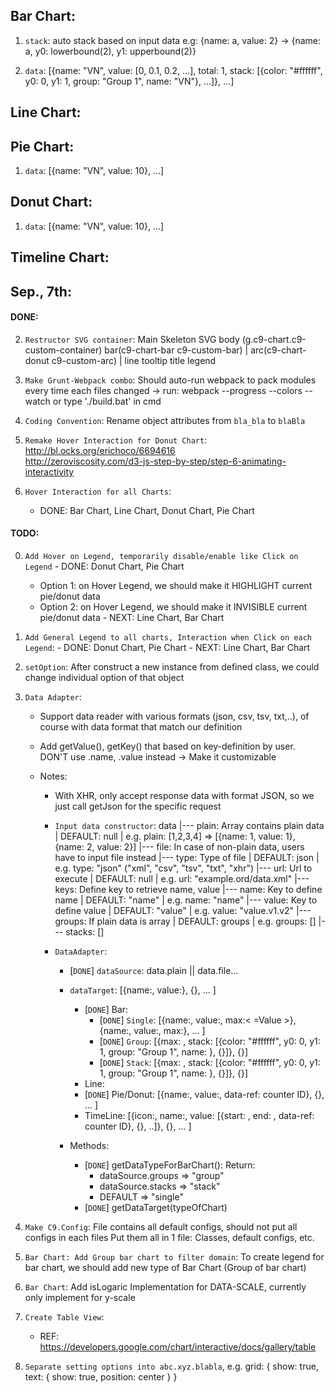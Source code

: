 ## Bar Chart:

1. `stack`: auto stack based on input data
e.g: {name: a, value: 2} -> {name: a, y0: lowerbound(2), y1: upperbound(2)}

2. `data`: [{name: "VN", value: [0, 0.1, 0.2, ...], total: 1, stack: [{color: "#ffffff", y0: 0, y1: 1, group: "Group 1", name: "VN"}, ...]}, ...]

## Line Chart:

## Pie Chart:
1. `data`: [{name: "VN", value: 10}, ...]

## Donut Chart:
1. `data`: [{name: "VN", value: 10}, ...]

## Timeline Chart:



## Sep., 7th:

#### DONE:

2. `Restructor SVG container`: Main Skeleton
	SVG
	 	body (g.c9-chart.c9-custom-container)
	 		bar(c9-chart-bar c9-custom-bar) | arc(c9-chart-donut c9-custom-arc) | line
	 		tooltip
		title
		legend

3. `Make Grunt-Webpack combo`: Should auto-run webpack to pack modules every time each files changed
	-> run: webpack --progress --colors --watch
			or type './build.bat' in cmd

4. `Coding Convention`: Rename object attributes from `bla_bla` to `blaBla`

5. `Remake Hover Interaction for Donut Chart`: 
http://bl.ocks.org/erichoco/6694616  
http://zeroviscosity.com/d3-js-step-by-step/step-6-animating-interactivity

6. `Hover Interaction for all Charts`:
	- DONE: Bar Chart, Line Chart, Donut Chart, Pie Chart

#### TODO:

0000. `Add Hover on Legend, temporarily disable/enable like Click on Legend`
	- DONE: Donut Chart, Pie Chart
		- Option 1: on Hover Legend, we should make it HIGHLIGHT current pie/donut data
		- Option 2: on Hover Legend, we should make it INVISIBLE current pie/donut data
	- NEXT: Line Chart, Bar Chart

000. `Add General Legend to all charts, Interaction when Click on each Legend`: 
	- DONE: Donut Chart, Pie Chart
	- NEXT: Line Chart, Bar Chart

1. `setOption`: After construct a new instance from defined class, we could change individual
option of that object

2. `Data Adapter`: 
	- Support data reader with various formats (json, csv, tsv, txt,..), of course with data format 
	that match our definition
	- Add getValue(), getKey() that based on key-definition by user. DON'T use .name, .value instead
	-> Make it customizable

	- Notes: 
		+ With XHR, only accept response data with format JSON, so we just call getJson for the specific request
		+ `Input data constructor`:
			data
				|--- plain: Array contains plain data 	| DEFAULT: null | e.g. plain: [1,2,3,4] => [{name: 1, value: 1}, {name: 2, value: 2}]
				|--- file: In case of non-plain data, users have to input file instead
					|--- type: Type of file 			| DEFAULT: json | e.g. type: "json" ("xml", "csv", "tsv", "txt", "xhr")
					|--- url: Url to execute 			| DEFAULT: null | e.g. url: "example.ord/data.xml"
				|--- keys: Define key to retrieve name, value
					|--- name: Key to define name 		| DEFAULT: "name" | e.g. name: "name"
					|--- value: Key to define value 	| DEFAULT: "value" | e.g. value: "value.v1.v2"
				|--- groups: If plain data is array | DEFAULT: groups | e.g. groups: [<name of Legend>]
				|--- stacks: [<name of Legend>]

		+ `DataAdapter`: 
			- [`DONE`] `dataSource`: data.plain || data.file...
			- `dataTarget`: [{name:, value:}, {}, ... ]
				- [`DONE`] Bar: 
					- [`DONE`] `Single`: [{name:, value:, max:< =Value >}, {name:, value:, max:}, ... ]
					- [`DONE`] `Group`: [{max: <max value of group>, stack: [{color: "#ffffff", y0: 0, y1: 1, group: "Group 1", name: <Define Legend>}, {<Single Bar in Group>}]}, {<Group>}]
					- [`DONE`] `Stack`: [{max: <sum of value in Group>, stack: [{color: "#ffffff", y0: 0, y1: 1, group: "Group 1", name: <Define Legend>}, {<Single Bar in Group>}]}, {<Group>}]
				- Line: 
				- [`DONE`] Pie/Donut: [{name:, value:, data-ref: counter ID}, {}, ... ]
				- TimeLine: [{icon:, name:, value: [{start: <Date>, end: <Date>, data-ref: counter ID}, {}, ..]}, {}, ... ]

			- Methods: 
				- [`DONE`] getDataTypeForBarChart():
					Return:
					- dataSource.groups => "group"
					- dataSource.stacks => "stack"
					- DEFAULT => "single"
				- [`DONE`] <Data>getDataTarget(typeOfChart)

3. `Make C9.Config`: File contains all default configs, should not put all configs in each files
Put them all in 1 file: Classes, default configs, etc.

4. `Bar Chart: Add Group bar chart to filter domain`: To create legend for bar chart, we should add new type of 
Bar Chart (Group of bar chart)

5. `Bar Chart`: Add isLogaric Implementation for DATA-SCALE, currently only implement for y-scale

6. `Create Table View`: 
	- REF: https://developers.google.com/chart/interactive/docs/gallery/table

7. `Separate setting options into abc.xyz.blabla`, e.g.
	grid: {
		show: true,
		text: {
			show: true,
			position: center
		}
	}